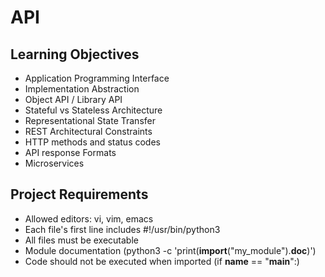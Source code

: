# API

## Learning Objectives
* Application Programming Interface
* Implementation Abstraction
* Object API / Library API
* Stateful vs Stateless Architecture
* Representational State Transfer
* REST Architectural Constraints
* HTTP methods and status codes
* API response Formats
* Microservices

## Project Requirements
* Allowed editors: vi, vim, emacs
* Each file's first line includes #!/usr/bin/python3
* All files must be executable
* Module documentation (python3 -c 'print(__import__("my_module").__doc__)')
* Code should not be executed when imported (if __name__ == "__main__":)
